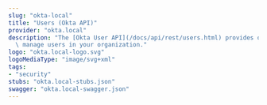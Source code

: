 ```yaml
---
slug: "okta-local"
title: "Users (Okta API)"
provider: "okta.local"
description: "The [Okta User API](/docs/api/rest/users.html) provides operations to\
  \ manage users in your organization."
logo: "okta.local-logo.svg"
logoMediaType: "image/svg+xml"
tags:
- "security"
stubs: "okta.local-stubs.json"
swagger: "okta.local-swagger.json"
---
```

